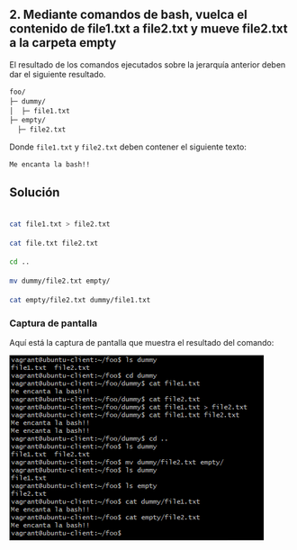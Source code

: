 ## 2. Mediante comandos de bash, vuelca el contenido de file1.txt a file2.txt y mueve file2.txt a la carpeta empty

El resultado de los comandos ejecutados sobre la jerarquía anterior deben dar el siguiente resultado.

```bash
foo/
├─ dummy/
│  ├─ file1.txt
├─ empty/
  ├─ file2.txt
```

Donde `file1.txt` y `file2.txt` deben contener el siguiente texto:

```bash
Me encanta la bash!!
```

## Solución

```bash

cat file1.txt > file2.txt

cat file.txt file2.txt

cd ..

mv dummy/file2.txt empty/

cat empty/file2.txt dummy/file1.txt
```

### Captura de pantalla

Aquí está la captura de pantalla que muestra el resultado del comando:

![Captura de pantalla de la terminal](images/ejercicio_2.png)
